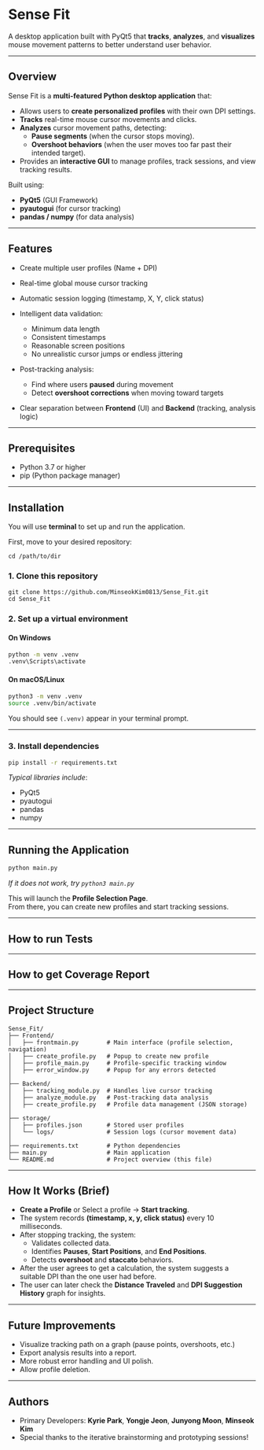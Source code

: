 # Sense Fit

A desktop application built with PyQt5 that **tracks**, **analyzes**, and **visualizes** mouse movement patterns to better understand user behavior.

---

## Overview

Sense Fit is a **multi-featured Python desktop application** that:
- Allows users to **create personalized profiles** with their own DPI settings.
- **Tracks** real-time mouse cursor movements and clicks.
- **Analyzes** cursor movement paths, detecting:
  - **Pause segments** (when the cursor stops moving).
  - **Overshoot behaviors** (when the user moves too far past their intended target).
- Provides an **interactive GUI** to manage profiles, track sessions, and view tracking results.

Built using:
- **PyQt5** (GUI Framework)
- **pyautogui** (for cursor tracking)
- **pandas / numpy** (for data analysis)

---

## Features

- Create multiple user profiles (Name + DPI)  
- Real-time global mouse cursor tracking  
- Automatic session logging (timestamp, X, Y, click status)  
- Intelligent data validation:
  - Minimum data length
  - Consistent timestamps
  - Reasonable screen positions
  - No unrealistic cursor jumps or endless jittering  

- Post-tracking analysis:
  - Find where users **paused** during movement
  - Detect **overshoot corrections** when moving toward targets

- Clear separation between **Frontend** (UI) and **Backend** (tracking, analysis logic)

---

## Prerequisites

- Python 3.7 or higher
- pip (Python package manager)

---

## Installation

You will use **terminal** to set up and run the application.

First, move to your desired repository:
```
cd /path/to/dir
```

### 1. Clone this repository
```
git clone https://github.com/MinseokKim0813/Sense_Fit.git
cd Sense_Fit
```

### 2. Set up a virtual environment

#### On Windows
```bash
python -m venv .venv
.venv\Scripts\activate
```

#### On macOS/Linux
```bash
python3 -m venv .venv
source .venv/bin/activate
```

You should see `(.venv)` appear in your terminal prompt.

---

### 3. Install dependencies
```bash
pip install -r requirements.txt
```

*Typical libraries include*:
- PyQt5
- pyautogui
- pandas
- numpy

---

## Running the Application

```bash
python main.py
```
*If it does not work, try `python3 main.py`*

This will launch the **Profile Selection Page**.  
From there, you can create new profiles and start tracking sessions.

---

## How to run Tests

---

## How to get Coverage Report

---

## Project Structure

```plaintext
Sense_Fit/
├── Frontend/
│   ├── frontmain.py        # Main interface (profile selection, navigation)
│   ├── create_profile.py   # Popup to create new profile
│   ├── profile_main.py     # Profile-specific tracking window
│   ├── error_window.py     # Popup for any errors detected
│
├── Backend/
│   ├── tracking_module.py  # Handles live cursor tracking
│   ├── analyze_module.py   # Post-tracking data analysis
│   ├── create_profile.py   # Profile data management (JSON storage)
│
├── storage/
│   ├── profiles.json       # Stored user profiles
│   └── logs/               # Session logs (cursor movement data)
│
├── requirements.txt        # Python dependencies
├── main.py                 # Main application
└── README.md               # Project overview (this file)
```

---

## How It Works (Brief)

- **Create a Profile** or Select a profile → **Start tracking**.
- The system records **(timestamp, x, y, click status)** every 10 milliseconds.
- After stopping tracking, the system:
  - Validates collected data.
  - Identifies **Pauses**, **Start Positions**, and **End Positions**.
  - Detects **overshoot** and **staccato** behaviors.
- After the user agrees to get a calculation, the system suggests a suitable DPI than the one user had before.
- The user can later check the **Distance Traveled** and **DPI Suggestion History** graph for insights.

---

## Future Improvements

- Visualize tracking path on a graph (pause points, overshoots, etc.)
- Export analysis results into a report.
- More robust error handling and UI polish.
- Allow profile deletion.

---

## Authors

- Primary Developers: **Kyrie Park**, **Yongje Jeon**, **Junyong Moon**, **Minseok Kim**
- Special thanks to the iterative brainstorming and prototyping sessions!
